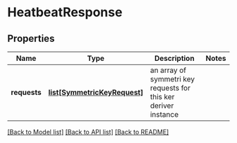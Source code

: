 # HeatbeatResponse

## Properties
Name | Type | Description | Notes
------------ | ------------- | ------------- | -------------
**requests** | [**list[SymmetricKeyRequest]**](SymmetricKeyRequest.md) | an array of symmetri key requests for this ker deriver instance | 

[[Back to Model list]](../README.md#documentation-for-models) [[Back to API list]](../README.md#documentation-for-api-endpoints) [[Back to README]](../README.md)


